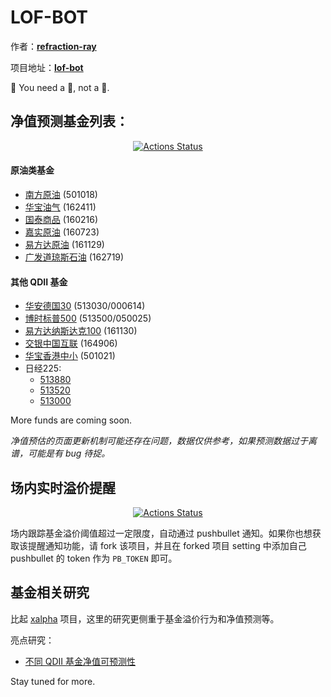 LOF-BOT
======
作者：[**refraction-ray**](https://github.com/refraction-ray/)

项目地址：[**lof-bot**](https://github.com/refraction-ray/lof-bot)

🎉 You need a 🤖, not a 👻.

## 净值预测基金列表：

<p align="center">
<a href="https://github.com/refraction-ray/lof-bot/actions"><img alt="Actions Status" src="https://github.com/refraction-ray/lof-bot/workflows/gh/badge.svg"></a>
</p>

#### 原油类基金

* [南方原油](/lof-bot/SH501018.html) (501018)
* [华宝油气](/lof-bot/SZ162411.html) (162411)
* [国泰商品](/lof-bot/SZ160216.html) (160216)
* [嘉实原油](/lof-bot/SZ160723.html) (160723)
* [易方达原油](/lof-bot/SZ161129.html) (161129)
* [广发道琼斯石油](/lof-bot/SZ162719.html) (162719)

#### 其他 QDII 基金

* [华安德国30](/lof-bot/SH513030.html) (513030/000614)
* [博时标普500](/lof-bot/SH513500.html) (513500/050025)
* [易方达纳斯达克100](/lof-bot/SZ161130.html) (161130)
* [交银中国互联](/lof-bot/SZ164906.html) (164906)
* [华宝香港中小](/lof-bot/SH501021.html) (501021)
* 日经225:
  * [513880](/lof-bot/SH513880.html)
  * [513520](/lof-bot/SH513520.html)
  * [513000](/lof-bot/SH513000.html)

More funds are coming soon.

*净值预估的页面更新机制可能还存在问题，数据仅供参考，如果预测数据过于离谱，可能是有 bug 待捉。*

## 场内实时溢价提醒

<p align="center">
<a href="https://github.com/refraction-ray/lof-bot/actions"><img alt="Actions Status" src="https://github.com/refraction-ray/lof-bot/workflows/pb/badge.svg"></a>
</p>

场内跟踪基金溢价阈值超过一定限度，自动通过 pushbullet 通知。如果你也想获取该提醒通知功能，请 fork 该项目，并且在 forked 项目 setting 中添加自己 pushbullet 的 token 作为 ``PB_TOKEN`` 即可。

## 基金相关研究

比起 [xalpha](https://github.com/refraction-ray/xalpha) 项目，这里的研究更侧重于基金溢价行为和净值预测等。

亮点研究：

* [不同 QDII 基金净值可预测性](https://nbviewer.jupyter.org/github/refraction-ray/lof-bot/blob/master/studies/qdii_lof_prediction.ipynb)

Stay tuned for more.